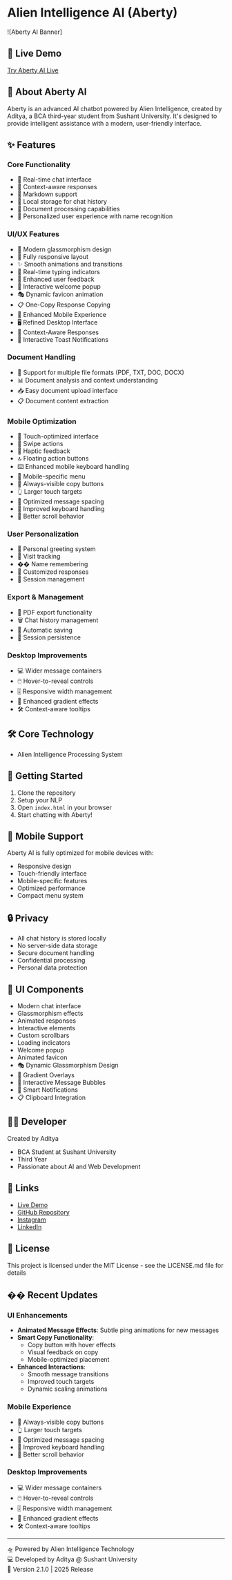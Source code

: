 # Alien Intelligence AI (Aberty)

![Aberty AI Banner]

## 🚀 Live Demo
[Try Aberty AI Live](https://alienintelligenceai.netlify.app/)

## 🤖 About Aberty AI
Aberty is an advanced AI chatbot powered by Alien Intelligence, created by Aditya, a BCA third-year student from Sushant University. It's designed to provide intelligent assistance with a modern, user-friendly interface.

## ✨ Features

### Core Functionality
- 💬 Real-time chat interface
- 🧠 Context-aware responses
- 📝 Markdown support
- 💾 Local storage for chat history
- 📄 Document processing capabilities
- 👤 Personalized user experience with name recognition

### UI/UX Features
- 🎨 Modern glassmorphism design
- 📱 Fully responsive layout
- ✨ Smooth animations and transitions
- 🔄 Real-time typing indicators
- 🎯 Enhanced user feedback
- 🌟 Interactive welcome popup
- 🎭 Dynamic favicon animation
- 📋 One-Copy Response Copying
- 📱 Enhanced Mobile Experience
- 🖥️ Refined Desktop Interface
- 📌 Context-Aware Responses
- 🔔 Interactive Toast Notifications

### Document Handling
- 📁 Support for multiple file formats (PDF, TXT, DOC, DOCX)
- 📊 Document analysis and context understanding
- 📥 Easy document upload interface
- 📋 Document content extraction

### Mobile Optimization
- 📱 Touch-optimized interface
- 🔄 Swipe actions
- 📳 Haptic feedback
- 🔝 Floating action buttons
- ⌨️ Enhanced mobile keyboard handling
- 📱 Mobile-specific menu
- 📲 Always-visible copy buttons
- 👆 Larger touch targets
- 📱 Optimized message spacing
- 🔄 Improved keyboard handling
- 📜 Better scroll behavior

### User Personalization
- 👋 Personal greeting system
- 🔄 Visit tracking
- �� Name remembering
- 🎨 Customized responses
- 📅 Session management

### Export & Management
- 📑 PDF export functionality
- 🗑️ Chat history management
- 💾 Automatic saving
- 🔄 Session persistence

### Desktop Improvements
- 💻 Wider message containers
- 🖱️ Hover-to-reveal controls
- 🎚️ Responsive width management
- 🌈 Enhanced gradient effects
- 🛠️ Context-aware tooltips

## 🛠️ Core Technology
- Alien Intelligence Processing System

## 🚀 Getting Started
1. Clone the repository
2. Setup your NLP
3. Open `index.html` in your browser
4. Start chatting with Aberty!

## 📱 Mobile Support
Aberty AI is fully optimized for mobile devices with:
- Responsive design
- Touch-friendly interface
- Mobile-specific features
- Optimized performance
- Compact menu system

## 🔒 Privacy
- All chat history is stored locally
- No server-side data storage
- Secure document handling
- Confidential processing
- Personal data protection

## 🎨 UI Components
- Modern chat interface
- Glassmorphism effects
- Animated responses
- Interactive elements
- Custom scrollbars
- Loading indicators
- Welcome popup
- Animated favicon
- 🎭 Dynamic Glassmorphism Design
- 🌈 Gradient Overlays
- 📌 Interactive Message Bubbles
- 🔔 Smart Notifications
- 📋 Clipboard Integration

## 👨‍💻 Developer
Created by Aditya
- BCA Student at Sushant University
- Third Year
- Passionate about AI and Web Development

## 🔗 Links
- [Live Demo](https://alienintelligenceai.netlify.app/)
- [GitHub Repository](https://github.com/Xenonesis/Alien-Intelligence-AI)
- [Instagram](https://www.instagram.com/i__aditya7/)
- [LinkedIn](https://www.linkedin.com/in/itisaddy/)

## 📄 License
This project is licensed under the MIT License - see the LICENSE.md file for details

## �� Recent Updates
### UI Enhancements
- **Animated Message Effects**: Subtle ping animations for new messages
- **Smart Copy Functionality**: 
  - Copy button with hover effects
  - Visual feedback on copy
  - Mobile-optimized placement
- **Enhanced Interactions**:
  - Smooth message transitions
  - Improved touch targets
  - Dynamic scaling animations

### Mobile Experience
- 📲 Always-visible copy buttons
- 👆 Larger touch targets
- 📱 Optimized message spacing
- 🔄 Improved keyboard handling
- 📜 Better scroll behavior

### Desktop Improvements
- 💻 Wider message containers
- 🖱️ Hover-to-reveal controls
- 🎚️ Responsive width management
- 🌈 Enhanced gradient effects
- 🛠️ Context-aware tooltips

---

🛸 Powered by Alien Intelligence Technology  
💻 Developed by Aditya @ Sushant University  
🚀 Version 2.1.0 | 2025 Release
